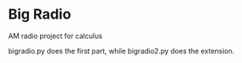 # Big Radio

AM radio project for calculus

bigradio.py does the first part, while bigradio2.py does the extension.
